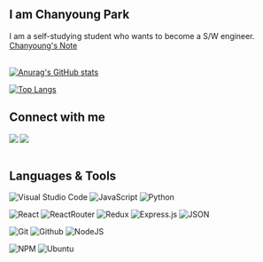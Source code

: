 ## I am Chanyoung Park
I am a self-studying student who wants to become a S/W engineer.
<br>
[Chanyoung's Note](https://chanyoungpark88.github.io/)
<br>
<br>

[![Anurag's GitHub stats](https://github-readme-stats.vercel.app/api?username=ChanyoungPark88&show_icons=true&theme=city_lights)](https://github.com/anuraghazra/github-readme-stats)

[![Top Langs](https://github-readme-stats.vercel.app/api/top-langs/?username=ChanyoungPark88&theme=city_lights)](https://github.com/anuraghazra/github-readme-stats)

## Connect with me

<a href="https://www.linkedin.com/in/chanyoung-park-001111128/" target="_blank" >
  <img align="left"  src="https://img.shields.io/badge/LinkedIn-0077B5?style=for-the-badge&logo=linkedin&logoColor=white" />
</a>
<a href="mailto:chanyoung.p.1988@gmail.com" target="_blank">
   <img align="left"src="https://img.shields.io/badge/Gmail-D14836?style=for-the-badge&logo=gmail&logoColor=white" />
</a>

<br>
<br>

## Languages & Tools

![Visual Studio Code](https://img.shields.io/badge/Visual%20Studio%20Code-0078d7.svg?style=for-the-badge&logo=visual-studio-code&logoColor=white)
![JavaScript](https://img.shields.io/badge/javascript-%23323330.svg?style=for-the-badge&logo=javascript&logoColor=%23F7DF1E)
![Python](https://img.shields.io/badge/python-3670A0?style=for-the-badge&logo=python&logoColor=ffdd54)
<!-- ![Flask](https://img.shields.io/badge/flask-%23000.svg?style=for-the-badge&logo=flask&logoColor=white) -->
<!-- ![HTML5](https://img.shields.io/badge/html5-%23E34F26.svg?style=for-the-badge&logo=html5&logoColor=white) -->
<!-- ![CSS3](https://img.shields.io/badge/css3-%231572B6.svg?style=for-the-badge&logo=css3&logoColor=white) -->
![React](https://img.shields.io/badge/react-%2320232a.svg?style=for-the-badge&logo=react&logoColor=%2361DAFB)
![ReactRouter](https://img.shields.io/badge/React_Router-CA4245?style=for-the-badge&logo=react-router&logoColor=white)
![Redux](https://img.shields.io/badge/redux-%23593d88.svg?style=for-the-badge&logo=redux&logoColor=white)
![Express.js](https://img.shields.io/badge/express.js-%23404d59.svg?style=for-the-badge&logo=express&logoColor=%2361DAFB)
![JSON](https://img.shields.io/badge/json-5E5C5C?style=for-the-badge&logo=json&logoColor=white)
<!-- ![JWT](https://img.shields.io/badge/JWT-black?style=for-the-badge&logo=JSON%20web%20tokens) -->
<!-- ![Postgres](https://img.shields.io/badge/postgres-%23316192.svg?style=for-the-badge&logo=postgresql&logoColor=white) -->
<!-- ![PostgreSQL](https://img.shields.io/badge/PostgreSQL-316192?style=for-the-badge&logo=postgresql&logoColor=white) -->
<!-- ![Sequelize](https://img.shields.io/badge/Sequelize-52B0E7?style=for-the-badge&logo=Sequelize&logoColor=white) -->
<!-- ![Docker](https://img.shields.io/badge/docker-%230db7ed.svg?style=for-the-badge&logo=docker&logoColor=white) -->
<!-- ![Heroku](https://img.shields.io/badge/heroku-%23430098.svg?style=for-the-badge&logo=heroku&logoColor=white) -->
<!-- ![Netlify](https://img.shields.io/badge/netlify-%23000000.svg?style=for-the-badge&logo=netlify&logoColor=#00C7B7) -->
![Git](https://img.shields.io/badge/git-%23F05033.svg?style=for-the-badge&logo=git&logoColor=white)
![Github](https://img.shields.io/badge/GitHub-100000?style=for-the-badge&logo=github&logoColor=white)
![NodeJS](https://img.shields.io/badge/node.js-6DA55F?style=for-the-badge&logo=node.js&logoColor=white)
<!-- ![Pug](https://img.shields.io/badge/Pug-FFF?style=for-the-badge&logo=pug&logoColor=A86454) -->
![NPM](https://img.shields.io/badge/npm-CB3837?style=for-the-badge&logo=npm&logoColor=white)
![Ubuntu](https://img.shields.io/badge/Ubuntu-E95420?style=for-the-badge&logo=ubuntu&logoColor=white)
<!-- ![Socket.io](https://img.shields.io/badge/Socket.io-black?style=for-the-badge&logo=socket.io&badgeColor=010101) -->
<!-- ![AWS](https://img.shields.io/badge/Amazon_AWS-232F3E?style=for-the-badge&logo=amazon-aws&logoColor=white) -->
